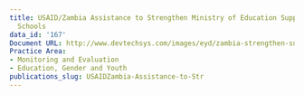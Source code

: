 ```yaml
---
title: USAID/Zambia Assistance to Strengthen Ministry of Education Support to Community
  Schools
data_id: '167'
Document URL: http://www.devtechsys.com/images/eyd/zambia-strengthen-support-to-community-schools-2008-05.pdf
Practice Area:
- Monitoring and Evaluation
- Education, Gender and Youth
publications_slug: USAIDZambia-Assistance-to-Str
---
```


